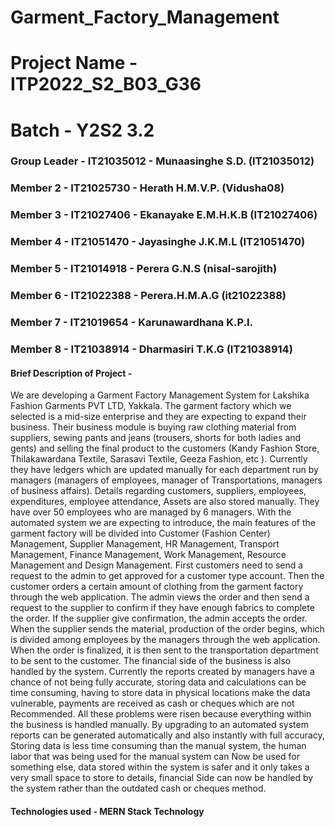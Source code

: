 # Garment_Factory_Management

# Project Name - ITP2022_S2_B03_G36
# Batch - Y2S2 3.2
### Group Leader - IT21035012 - Munaasinghe S.D. (IT21035012)
### Member 2 - IT21025730 - Herath H.M.V.P. (Vidusha08)
### Member 3 - IT21027406 - Ekanayake E.M.H.K.B (IT21027406)
### Member 4 - IT21051470 - Jayasinghe J.K.M.L (IT21051470)
### Member 5 - IT21014918 - Perera G.N.S (nisal-sarojith)
### Member 6 - IT21022388 - Perera.H.M.A.G (it21022388)
### Member 7 - IT21019654 - Karunawardhana K.P.I.
### Member 8 - IT21038914 -  Dharmasiri T.K.G (IT21038914)

#### Brief Description of Project - 

We are developing a Garment Factory Management System for Lakshika Fashion Garments PVT LTD,
Yakkala. The garment factory which we selected is a mid-size enterprise and they are expecting to expand
their business. Their business module is buying raw clothing material from suppliers, sewing pants and jeans
(trousers, shorts for both ladies and gents) and selling the final product to the customers (Kandy Fashion
Store, Thilakawardana Textile, Sarasavi Textile, Geeza Fashion, etc ). Currently they have ledgers which are
updated manually for each department run by managers (managers of employees, manager of
Transportations, managers of business affairs). Details regarding customers, suppliers, employees,
expenditures, employee attendance, Assets are also stored manually. They have over 50 employees who are
managed by 6 managers.
With the automated system we are expecting to introduce, the main features of the garment factory will be
divided into Customer (Fashion Center) Management, Supplier Management, HR Management, Transport
Management, Finance Management, Work Management, Resource Management and Design Management.
First customers need to send a request to the admin to get approved for a customer type account. Then the
customer orders a certain amount of clothing from the garment factory through the web application. The
admin views the order and then send a request to the supplier to confirm if they have enough fabrics
to complete the order. If the supplier give confirmation, the admin accepts the order. When the supplier sends
the material, production of the order begins, which is divided among employees by the managers through the
web application. When the order is finalized, it is then sent to the transportation department to be sent to the
customer. The financial side of the business is also handled by the system. Currently the reports created by
managers have a chance of not being fully accurate, storing data and calculations can be time consuming,
having to store data in physical locations make the data vulnerable, payments are received as cash or cheques
which are not Recommended.
All these problems were risen because everything within the business is handled manually.
By upgrading to an automated system reports can be generated automatically and also instantly with full
accuracy, Storing data is less time consuming than the manual system, the human labor that was being used
for the manual system can Now be used for something else, data stored within the system is safer and it only
takes a very small space to store to details, financial Side can now be handled by the system rather than the
outdated cash or cheques method.

#### Technologies used - MERN Stack Technology

